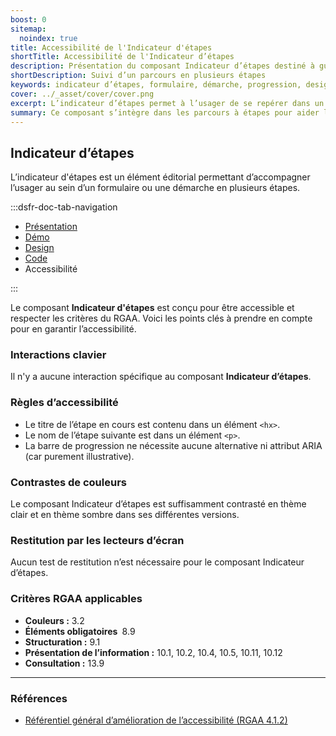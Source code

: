 ```yaml
---
boost: 0
sitemap:
  noindex: true
title: Accessibilité de l'Indicateur d'étapes
shortTitle: Accessibilité de l'Indicateur d’étapes
description: Présentation du composant Indicateur d’étapes destiné à guider l’usager au sein d’un parcours en plusieurs étapes comme un formulaire ou une démarche en ligne.
shortDescription: Suivi d’un parcours en plusieurs étapes
keywords: indicateur d’étapes, formulaire, démarche, progression, design système, DSFR, navigation, accessibilité
cover: ../_asset/cover/cover.png
excerpt: L’indicateur d’étapes permet à l’usager de se repérer dans un processus linéaire, en affichant la position actuelle dans le parcours ainsi que les étapes restantes.
summary: Ce composant s’intègre dans les parcours à étapes pour aider l’usager à visualiser son avancée. Il affiche une barre de progression, un titre explicite pour chaque étape et un repère numérique. Il ne permet pas de navigation directe entre les étapes mais accompagne visuellement l’usager du début à la fin du formulaire. Sa structure est fixe, sans personnalisation, pour garantir une expérience uniforme et accessible.
---
```


## Indicateur d’étapes

L’indicateur d'étapes est un élément éditorial permettant d’accompagner l’usager au sein d’un formulaire ou une démarche en plusieurs étapes.

:::dsfr-doc-tab-navigation

- [Présentation](../index.md)
- [Démo](../demo/index.md)
- [Design](../design/index.md)
- [Code](../code/index.md)
- Accessibilité

:::

Le composant **Indicateur d'étapes** est conçu pour être accessible et respecter les critères du RGAA. Voici les points clés à prendre en compte pour en garantir l’accessibilité.

### Interactions clavier

Il n'y a aucune interaction spécifique au composant **Indicateur d’étapes**.

### Règles d’accessibilité

- Le titre de l’étape en cours est contenu dans un élément `<hx>`.
- Le nom de l’étape suivante est dans un élément `<p>`.
- La barre de progression ne nécessite aucune alternative ni attribut ARIA (car purement illustrative).

### Contrastes de couleurs

Le composant Indicateur d’étapes est suffisamment contrasté en thème clair et en thème sombre dans ses différentes versions.

### Restitution par les lecteurs d’écran

Aucun test de restitution n’est nécessaire pour le composant Indicateur d’étapes.

### Critères RGAA applicables

- **Couleurs&nbsp;:** 3.2
- **Éléments obligatoires&nbsp;** 8.9
- **Structuration&nbsp;:** 9.1
- **Présentation de l’information&nbsp;:** 10.1, 10.2, 10.4, 10.5, 10.11, 10.12
- **Consultation&nbsp;:** 13.9

---

### Références

- [Référentiel général d’amélioration de l’accessibilité (RGAA 4.1.2)](https://accessibilite.numerique.gouv.fr/methode/criteres-et-tests/)
